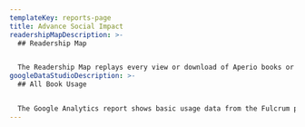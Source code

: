 ```yaml
---
templateKey: reports-page
title: Advance Social Impact
readershipMapDescription: >-
  ## Readership Map


  The Readership Map replays every view or download of Aperio books or media components that occurred the previous four weeks.
googleDataStudioDescription: >-
  ## All Book Usage


  The Google Analytics report shows basic usage data from the Fulcrum platform. This includes users, sessions, pageviews, popular titles, and user location for titles in UMP EBC. For more information, see [our FAQ](https://mpub.atlassian.net/wiki/spaces/FPS/pages/66453810/UMP+EBC).
---
```

